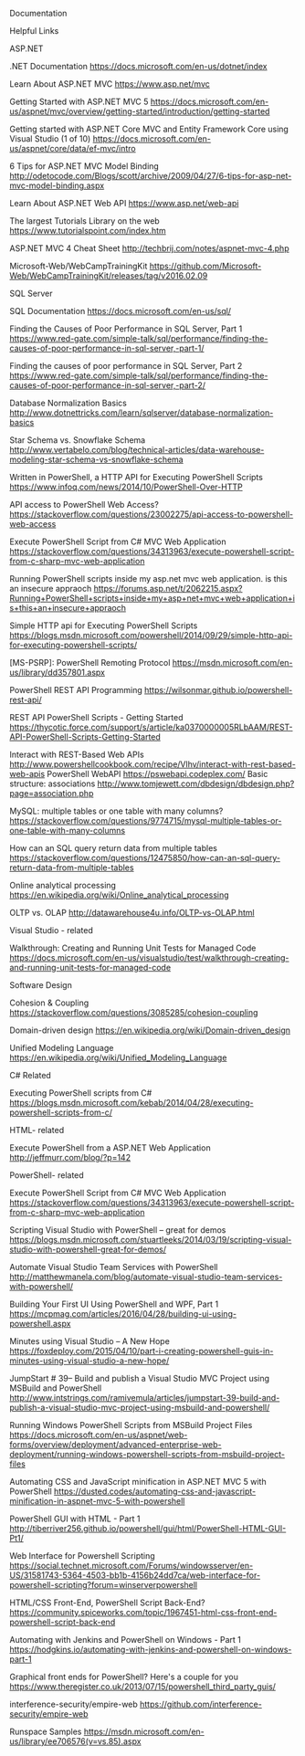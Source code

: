 Documentation

Helpful Links

ASP.NET

.NET Documentation https://docs.microsoft.com/en-us/dotnet/index

Learn About ASP.NET MVC https://www.asp.net/mvc

Getting Started with ASP.NET MVC 5 https://docs.microsoft.com/en-us/aspnet/mvc/overview/getting-started/introduction/getting-started

Getting started with ASP.NET Core MVC and Entity Framework Core using Visual Studio (1 of 10) https://docs.microsoft.com/en-us/aspnet/core/data/ef-mvc/intro

6 Tips for ASP.NET MVC Model Binding http://odetocode.com/Blogs/scott/archive/2009/04/27/6-tips-for-asp-net-mvc-model-binding.aspx

Learn About ASP.NET Web API https://www.asp.net/web-api

The largest Tutorials Library on the web https://www.tutorialspoint.com/index.htm

ASP.NET MVC 4 Cheat Sheet http://techbrij.com/notes/aspnet-mvc-4.php

Microsoft-Web/WebCampTrainingKit https://github.com/Microsoft-Web/WebCampTrainingKit/releases/tag/v2016.02.09

SQL Server

SQL Documentation https://docs.microsoft.com/en-us/sql/

Finding the Causes of Poor Performance in SQL Server, Part 1 https://www.red-gate.com/simple-talk/sql/performance/finding-the-causes-of-poor-performance-in-sql-server,-part-1/

Finding the causes of poor performance in SQL Server, Part 2 https://www.red-gate.com/simple-talk/sql/performance/finding-the-causes-of-poor-performance-in-sql-server,-part-2/

Database Normalization Basics http://www.dotnettricks.com/learn/sqlserver/database-normalization-basics

Star Schema vs. Snowflake Schema http://www.vertabelo.com/blog/technical-articles/data-warehouse-modeling-star-schema-vs-snowflake-schema


Written in PowerShell, a HTTP API for Executing PowerShell Scripts https://www.infoq.com/news/2014/10/PowerShell-Over-HTTP

API access to PowerShell Web Access? https://stackoverflow.com/questions/23002275/api-access-to-powershell-web-access

Execute PowerShell Script from C# MVC Web Application https://stackoverflow.com/questions/34313963/execute-powershell-script-from-c-sharp-mvc-web-application

Running PowerShell scripts inside my asp.net mvc web application. is this an insecure appraoch https://forums.asp.net/t/2062215.aspx?Running+PowerShell+scripts+inside+my+asp+net+mvc+web+application+is+this+an+insecure+appraoch

Simple HTTP api for Executing PowerShell Scripts https://blogs.msdn.microsoft.com/powershell/2014/09/29/simple-http-api-for-executing-powershell-scripts/

[MS-PSRP]: PowerShell Remoting Protocol https://msdn.microsoft.com/en-us/library/dd357801.aspx

PowerShell REST API Programming https://wilsonmar.github.io/powershell-rest-api/

REST API PowerShell Scripts - Getting Started https://thycotic.force.com/support/s/article/ka0370000005RLbAAM/REST-API-PowerShell-Scripts-Getting-Started

Interact with REST-Based Web APIs http://www.powershellcookbook.com/recipe/Vlhv/interact-with-rest-based-web-apis
PowerShell WebAPI https://pswebapi.codeplex.com/
Basic structure: associations http://www.tomjewett.com/dbdesign/dbdesign.php?page=association.php

MySQL: multiple tables or one table with many columns? https://stackoverflow.com/questions/9774715/mysql-multiple-tables-or-one-table-with-many-columns

How can an SQL query return data from multiple tables https://stackoverflow.com/questions/12475850/how-can-an-sql-query-return-data-from-multiple-tables

Online analytical processing https://en.wikipedia.org/wiki/Online_analytical_processing

OLTP vs. OLAP http://datawarehouse4u.info/OLTP-vs-OLAP.html

Visual Studio - related

Walkthrough: Creating and Running Unit Tests for Managed Code https://docs.microsoft.com/en-us/visualstudio/test/walkthrough-creating-and-running-unit-tests-for-managed-code

Software Design

Cohesion & Coupling https://stackoverflow.com/questions/3085285/cohesion-coupling

Domain-driven design https://en.wikipedia.org/wiki/Domain-driven_design

Unified Modeling Language https://en.wikipedia.org/wiki/Unified_Modeling_Language

C# Related

Executing PowerShell scripts from C# https://blogs.msdn.microsoft.com/kebab/2014/04/28/executing-powershell-scripts-from-c/

HTML- related

Execute PowerShell from a ASP.NET Web Application http://jeffmurr.com/blog/?p=142

PowerShell- related

Execute PowerShell Script from C# MVC Web Application https://stackoverflow.com/questions/34313963/execute-powershell-script-from-c-sharp-mvc-web-application

Scripting Visual Studio with PowerShell – great for demos https://blogs.msdn.microsoft.com/stuartleeks/2014/03/19/scripting-visual-studio-with-powershell-great-for-demos/

Automate Visual Studio Team Services with PowerShell http://matthewmanela.com/blog/automate-visual-studio-team-services-with-powershell/

Building Your First UI Using PowerShell and WPF, Part 1 https://mcpmag.com/articles/2016/04/28/building-ui-using-powershell.aspx

Minutes using Visual Studio – A New Hope https://foxdeploy.com/2015/04/10/part-i-creating-powershell-guis-in-minutes-using-visual-studio-a-new-hope/

JumpStart # 39– Build and publish a Visual Studio MVC Project using MSBuild and PowerShell http://www.intstrings.com/ramivemula/articles/jumpstart-39-build-and-publish-a-visual-studio-mvc-project-using-msbuild-and-powershell/

Running Windows PowerShell Scripts from MSBuild Project Files https://docs.microsoft.com/en-us/aspnet/web-forms/overview/deployment/advanced-enterprise-web-deployment/running-windows-powershell-scripts-from-msbuild-project-files

Automating CSS and JavaScript minification in ASP.NET MVC 5 with PowerShell https://dusted.codes/automating-css-and-javascript-minification-in-aspnet-mvc-5-with-powershell

PowerShell GUI with HTML - Part 1 http://tiberriver256.github.io/powershell/gui/html/PowerShell-HTML-GUI-Pt1/

Web Interface for Powershell Scripting https://social.technet.microsoft.com/Forums/windowsserver/en-US/31581743-5364-4503-bb1b-4156b24dd7ca/web-interface-for-powershell-scripting?forum=winserverpowershell

HTML/CSS Front-End, PowerShell Script Back-End? https://community.spiceworks.com/topic/1967451-html-css-front-end-powershell-script-back-end

Automating with Jenkins and PowerShell on Windows - Part 1 https://hodgkins.io/automating-with-jenkins-and-powershell-on-windows-part-1

Graphical front ends for PowerShell? Here's a couple for you https://www.theregister.co.uk/2013/07/15/powershell_third_party_guis/

interference-security/empire-web https://github.com/interference-security/empire-web

Runspace Samples https://msdn.microsoft.com/en-us/library/ee706576(v=vs.85).aspx
